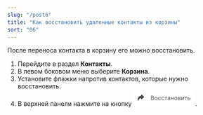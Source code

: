 ```yaml
---
slug: "/post6"
title: "Как восстановить удаленные контакты из корзины"
sort: "06"
---
```


После переноса контакта в корзину его можно восстановить.

1. Перейдите в раздел **Контакты**.
2. В левом боковом меню  выберите  **Корзина**.
3. Установите флажки напротив контактов, которые нужно восстановить.
4. В верхней панели нажмите на кнопку ![restore-contact.jpg](./images/restore-contact.jpg "Восстановить контакт").
